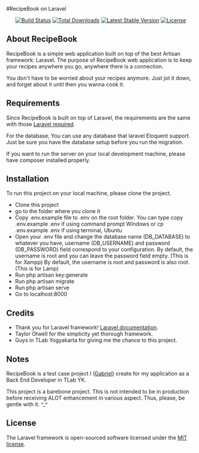 #RecipeBook on Laravel

<p align="center">
<a href="https://travis-ci.org/laravel/framework"><img src="https://travis-ci.org/laravel/framework.svg" alt="Build Status"></a>
<a href="https://packagist.org/packages/laravel/framework"><img src="https://poser.pugx.org/laravel/framework/d/total.svg" alt="Total Downloads"></a>
<a href="https://packagist.org/packages/laravel/framework"><img src="https://poser.pugx.org/laravel/framework/v/stable.svg" alt="Latest Stable Version"></a>
<a href="https://packagist.org/packages/laravel/framework"><img src="https://poser.pugx.org/laravel/framework/license.svg" alt="License"></a>
</p>

## About RecipeBook

RecipeBook is a simple web application built on top of the best Artisan framework: Laravel.
The purpose of RecipeBook web application is to keep your recipes anywhere you go, anywhere there is a connection. 

You don't have to be worried about your recipes anymore. Just jot it down, and forget about it until then you wanna
 cook it. 
 

## Requirements

Since RecipeBook is built on top of Laravel, the requirements are the same with those [Laravel required](https://laravel.com/docs/7.x#server-requirements).

For the database, You can use any database that laravel Eloquent support. Just be sure you have the database setup before you run the migration.
 
 If you want to run the server on your local development machine, please have composer installed properly.
 
## Installation
To run this project on your local machine, please clone the project.

- Clone this project
- go to the folder where you clone it
- Copy .env.example file to .env on the root folder. You can type copy .env.example .env if using command prompt Windows or cp .env.example .env if using terminal, Ubuntu
- Open your .env file and change the database name (DB_DATABASE) to whatever you have, username (DB_USERNAME) and
 password (DB_PASSWORD) field correspond to your configuration. By default, the username is root and you can leave the password field empty. (This is for Xampp) By default, the username is root and password is also root. (This is for Lamp)
- Run php artisan key:generate
- Run php artisan migrate
- Run php artisan serve
- Go to localhost:8000

## Credits
- Thank you for Laravel framework! 
 [Laravel documentation](https://laravel.com/docs/contributions).
- Taylor Otwell for the simplicity yet thorough framework.
- Guys in TLab Yogyakarta for giving me the chance to this project.

## Notes
RecipeBook is a test case project I ([Gabriel](https://www.linkedin.com/in/gabrielfermy/)) create for my application
 as a Back End Developer in TLab YK. 
 
 This project is a barebone project. This is not intended to be in production before receiving
  ALOT enhancement in various aspect. Thus, please, be gentle with it. ^_^

## License

The Laravel framework is open-sourced software licensed under the [MIT license](https://opensource.org/licenses/MIT).
